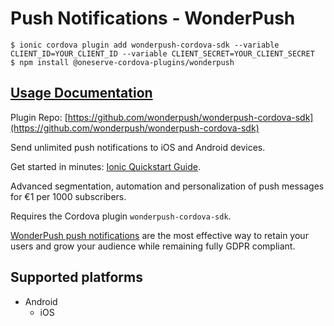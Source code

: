 # Push Notifications - WonderPush

```
$ ionic cordova plugin add wonderpush-cordova-sdk --variable CLIENT_ID=YOUR_CLIENT_ID --variable CLIENT_SECRET=YOUR_CLIENT_SECRET 
$ npm install @oneserve-cordova-plugins/wonderpush
```

## [Usage Documentation](https://oneserve.gitbook.io/oneserve-cordova-plugins/plugins/wonderpush/)

Plugin Repo: [https://github.com/wonderpush/wonderpush-cordova-sdk](https://github.com/wonderpush/wonderpush-cordova-sdk)

Send unlimited push notifications to iOS and Android devices.

Get started in minutes: [Ionic Quickstart Guide](https://docs.wonderpush.com/docs/ionic-quickstart).

Advanced segmentation, automation and personalization of push messages for €1 per 1000 subscribers.

Requires the Cordova plugin `wonderpush-cordova-sdk`.

[WonderPush push notifications](https://www.wonderpush.com) are the most effective way
to retain your users and grow your audience while remaining fully GDPR compliant.

## Supported platforms

- Android
  - iOS
  



